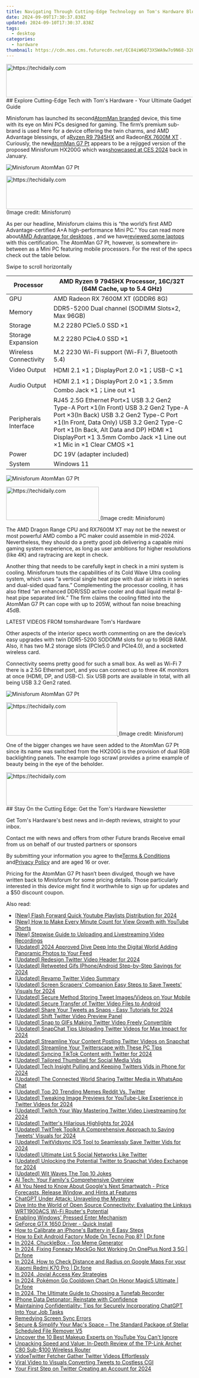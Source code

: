 ```yaml
---
title: Navigating Through Cutting-Edge Technology on Tom's Hardware Blog
date: 2024-09-09T17:30:37.838Z
updated: 2024-09-10T17:30:37.838Z
tags:
  - desktop
categories:
  - hardware
thumbnail: https://cdn.mos.cms.futurecdn.net/EC84iW6Q73XSWA9w7o9N68-320-80.jpg
---
```


<!-- affiliate ads begin -->
<a href="https://wigfever.sjv.io/c/5597632/2014849/22899" target="_top" id="2014849">
  <img src="//a.impactradius-go.com/display-ad/22899-2014849" border="0" alt="https://techidaily.com" width="728" height="90"/>
</a>
<img height="0" width="0" src="https://wigfever.sjv.io/i/5597632/2014849/22899" style="position:absolute;visibility:hidden;" border="0" />
<!-- affiliate ads end -->
## Explore Cutting-Edge Tech with Tom's Hardware - Your Ultimate Gadget Guide

Minisforum has launched its second[AtomMan branded](https://www.tomshardware.com/desktops/mini-pcs/minisforum-atomman-x7-ti-touchscreen-mini-pc-comes-packing-an-intel-core-ultra-9-185h) device, this time with its eye on Mini PCs designed for gaming. The firm’s premium sub-brand is used here for a device offering the twin charms, and AMD Advantage blessings, of a[Ryzen R9 7945HX](https://www.tomshardware.com/news/ryzen-9-7945hx-beats-core-i9-13950hx) and Radeon[RX 7600M XT](https://www.tomshardware.com/news/amd-launches-rx-7600m-gpus-mobile-rdna-3-with-rtx-3060-performance) . Curiously, the new[AtomMan G7 Pt](https://www.minisforum.com/page/g7pt/index.html?lang=en) appears to be a rejigged version of the proposed Minisforum HX200G which was[showcased at CES 2024](https://www.tomshardware.com/desktops/mini-pcs/minisforum-first-intel-core-ultra-mini-pc-amd-rx-7600M-xt-mini-pc) back in January.

![Minisforum AtomMan G7 Pt](https://cdn.mos.cms.futurecdn.net/PyZgZxKUB9Acg9JX58bM36-320-80.jpg)

<!-- affiliate ads begin -->
<a href="https://ephamedtechinc.pxf.io/c/5597632/2137228/26400" target="_top" id="2137228">
  <img src="//a.impactradius-go.com/display-ad/26400-2137228" border="0" alt="https://techidaily.com" width="728" height="90"/>
</a>
<img height="0" width="0" src="https://ephamedtechinc.pxf.io/i/5597632/2137228/26400" style="position:absolute;visibility:hidden;" border="0" />
<!-- affiliate ads end -->
 (Image credit: Minisforum)

 As per our headline, Minisforum claims this is “the world’s first AMD Advantage-certified A+A high-performance Mini PC.” You can read more about[AMD Advantage for desktops](https://www.tomshardware.com/news/amds-advantage-comes-to-desktops-with-new-perf-boosting-features) , and we have[reviewed some laptops](https://www.tomshardware.com/reviews/asus-rog-strix-g15-advantage-edition-rx-6800m) with this certification. The AtomMan G7 Pt, however, is somewhere in-between as a Mini PC featuring mobile processors. For the rest of the specs check out the table below.

 Swipe to scroll horizontally

| Processor             | AMD Ryzen 9 7945HX Processor, 16C/32T (64M Cache, up to 5.4 GHz)                                                                                                                                                                                                                           |
| --------------------- | ------------------------------------------------------------------------------------------------------------------------------------------------------------------------------------------------------------------------------------------------------------------------------------------ |
| GPU                   | AMD Radeon RX 7600M XT (GDDR6 8G)                                                                                                                                                                                                                                                          |
| Memory                | DDR5-5200 Dual channel (SODIMM Slots×2, Max 96GB)                                                                                                                                                                                                                                          |
| Storage               | M.2 2280 PCIe5.0 SSD ×1                                                                                                                                                                                                                                                                    |
| Storage Expansion     | M.2 2280 PCIe4.0 SSD ×1                                                                                                                                                                                                                                                                    |
| Wireless Connectivity | M.2 2230 Wi-Fi support (Wi-Fi 7, Bluetooth 5.4)                                                                                                                                                                                                                                            |
| Video Output          | HDMI 2.1 ×1；DisplayPort 2.0 ×1；USB-C ×1                                                                                                                                                                                                                                                    |
| Audio Output          | HDMI 2.1 ×1；DisplayPort 2.0 ×1；3.5mm Combo Jack ×1；Line out ×1                                                                                                                                                                                                                             |
| Peripherals Interface | RJ45 2.5G Ethernet Port×1 USB 3.2 Gen2 Type-A Port ×1(In Front) USB 3.2 Gen2 Type-A Port ×3(In Back) USB 3.2 Gen2 Type-C Port ×1(In Front, Data Only) USB 3.2 Gen2 Type-C Port ×1(In Back, Alt Data and DP) HDMI ×1 DisplayPort ×1 3.5mm Combo Jack ×1 Line out ×1 Mic in ×1 Clear CMOS ×1 |
| Power                 | DC 19V (adapter included)                                                                                                                                                                                                                                                                  |
| System                | Windows 11                                                                                                                                                                                                                                                                                 |

![Minisforum AtomMan G7 Pt](https://cdn.mos.cms.futurecdn.net/BCXcTW8u5XFwpHJ2k5ueD6-320-80.jpg)

<!-- affiliate ads begin -->
<a href="https://25home.pxf.io/c/5597632/2123472/16836" target="_top" id="2123472">
  <img src="//a.impactradius-go.com/display-ad/16836-2123472" border="0" alt="https://techidaily.com" width="250" height="90"/>
</a>
<img height="0" width="0" src="https://25home.pxf.io/i/5597632/2123472/16836" style="position:absolute;visibility:hidden;" border="0" />
<!-- affiliate ads end -->
 (Image credit: Minisforum)

 The AMD Dragon Range CPU and RX7600M XT may not be the newest or most powerful AMD combo a PC maker could assemble in mid-2024\. Nevertheless, they should do a pretty good job delivering a capable mini gaming system experience, as long as user ambitions for higher resolutions (like 4K) and raytracing are kept in check.

 Another thing that needs to be carefully kept in check in a mini system is cooling. Minisforum touts the capabilities of its Cold Wave Ultra cooling system, which uses “a vertical single heat pipe with dual air inlets in series and dual-sided quad fans.” Complementing the processor cooling, it has also fitted “an enhanced DDR/SSD active cooler and dual liquid metal 8-heat pipe separated link.” The firm claims the cooling fitted into the AtomMan G7 Pt can cope with up to 205W, without fan noise breaching 45dB.

 LATEST VIDEOS FROM tomshardware Tom's Hardware

 Other aspects of the interior specs worth commenting on are the device’s easy upgrades with twin DDR5-5200 SODOMM slots for up to 96GB RAM. Also, it has two M.2 storage slots (PCIe5.0 and PCIe4.0), and a socketed wireless card.

 Connectivity seems pretty good for such a small box. As well as Wi-Fi 7 there is a 2.5G Ethernet port, and you can connect up to three 4K monitors at once (HDMI, DP, and USB-C). Six USB ports are available in total, with all being USB 3.2 Gen2 rated.

![Minisforum AtomMan G7 Pt](https://cdn.mos.cms.futurecdn.net/5vH5yUKbtEt5tHuJMtPYk5-320-80.jpg)

<!-- affiliate ads begin -->
<a href="https://appsumo.8odi.net/c/5597632/2137393/7443" target="_top" id="2137393">
  <img src="//a.impactradius-go.com/display-ad/7443-2137393" border="0" alt="https://techidaily.com" width="300" height="90"/>
</a>
<img height="0" width="0" src="https://appsumo.8odi.net/i/5597632/2137393/7443" style="position:absolute;visibility:hidden;" border="0" />
<!-- affiliate ads end -->
 (Image credit: Minisforum)

 One of the bigger changes we have seen added to the AtomMan G7 Pt since its name was switched from the HX200G is the provision of dual RGB backlighting panels. The example logo scrawl provides a prime example of beauty being in the eye of the beholder.

<!-- affiliate ads begin -->
<a href="https://appsumo.8odi.net/c/5597632/2130891/7443" target="_top" id="2130891">
  <img src="//a.impactradius-go.com/display-ad/7443-2130891" border="0" alt="https://techidaily.com" width="728" height="90"/>
</a>
<img height="0" width="0" src="https://appsumo.8odi.net/i/5597632/2130891/7443" style="position:absolute;visibility:hidden;" border="0" />
<!-- affiliate ads end -->
## Stay On the Cutting Edge: Get the Tom's Hardware Newsletter

 Get Tom's Hardware's best news and in-depth reviews, straight to your inbox.

 Contact me with news and offers from other Future brands  Receive email from us on behalf of our trusted partners or sponsors

 By submitting your information you agree to the[Terms & Conditions](https://futureplc.com/terms-conditions/) and[Privacy Policy](https://futureplc.com/privacy-policy/) and are aged 16 or over.

 Pricing for the AtomMan G7 Pt hasn’t been divulged, though we have written back to Minisforum for some pricing details. Those particularly interested in this device might find it worthwhile to sign up for updates and a $50 discount coupon.


<ins class="adsbygoogle"
     style="display:block"
     data-ad-format="autorelaxed"
     data-ad-client="ca-pub-7571918770474297"
     data-ad-slot="1223367746"></ins>



<ins class="adsbygoogle"
     style="display:block"
     data-ad-client="ca-pub-7571918770474297"
     data-ad-slot="8358498916"
     data-ad-format="auto"
     data-full-width-responsive="true"></ins>

<span class="atpl-alsoreadstyle">Also read:</span>
<div><ul>
<li><a href="https://youtube-sure.techidaily.com/lash-forward-quick-youtube-playlists-distribution-for-2024/"><u>[New] Flash Forward  Quick Youtube Playlists Distribution for 2024</u></a></li>
<li><a href="https://youtube-help.techidaily.com/new-how-to-make-every-minute-count-for-view-growth-with-youtube-shorts/"><u>[New] How to Make Every Minute Count for View Growth with YouTube Shorts</u></a></li>
<li><a href="https://facebook-clips.techidaily.com/new-stepwise-guide-to-uploading-and-livestreaming-video-recordings/"><u>[New] Stepwise Guide to Uploading and Livestreaming Video Recordings</u></a></li>
<li><a href="https://facebook-video-recording.techidaily.com/updated-2024-approved-dive-deep-into-the-digital-world-adding-panoramic-photos-to-your-feed/"><u>[Updated] 2024 Approved  Dive Deep Into the Digital World  Adding Panoramic Photos to Your Feed</u></a></li>
<li><a href="https://twitter-videos.techidaily.com/updated-redesign-twitter-video-header-for-2024/"><u>[Updated] Redesign Twitter Video Header for 2024</u></a></li>
<li><a href="https://twitter-videos.techidaily.com/updated-retweeted-gifs-iphoneandroid-step-by-step-savings-for-2024/"><u>[Updated] Retweeted Gifs  IPhone/Android Step-by-Step Savings for 2024</u></a></li>
<li><a href="https://twitter-videos.techidaily.com/updated-revamp-twitter-video-summary/"><u>[Updated] Revamp Twitter Video Summary</u></a></li>
<li><a href="https://twitter-videos.techidaily.com/updated-screen-scrapers-companion-easy-steps-to-save-tweets-visuals-for-2024/"><u>[Updated] Screen Scrapers' Companion  Easy Steps to Save Tweets' Visuals for 2024</u></a></li>
<li><a href="https://twitter-videos.techidaily.com/updated-secure-method-storing-tweet-imagesvideos-on-your-mobile/"><u>[Updated] Secure Method  Storing Tweet Images/Videos on Your Mobile</u></a></li>
<li><a href="https://twitter-videos.techidaily.com/updated-secure-transfer-of-twitter-video-files-to-android/"><u>[Updated] Secure Transfer of Twitter Video Files to Android</u></a></li>
<li><a href="https://twitter-videos.techidaily.com/updated-share-your-tweets-as-snaps-easy-tutorials-for-2024/"><u>[Updated] Share Your Tweets as Snaps - Easy Tutorials for 2024</u></a></li>
<li><a href="https://twitter-videos.techidaily.com/updated-shift-twitter-video-preview-panel/"><u>[Updated] Shift Twitter Video Preview Panel</u></a></li>
<li><a href="https://twitter-videos.techidaily.com/updated-snap-to-gifs-making-twitter-video-freely-convertible/"><u>[Updated] Snap to GIFs  Making Twitter Video Freely Convertible</u></a></li>
<li><a href="https://twitter-videos.techidaily.com/updated-snapchat-tips-uploading-twitter-videos-for-max-impact-for-2024/"><u>[Updated] SnapChat Tips  Uploading Twitter Videos for Max Impact for 2024</u></a></li>
<li><a href="https://twitter-videos.techidaily.com/updated-streamline-your-content-posting-twitter-videos-on-snapchat/"><u>[Updated] Streamline Your Content  Posting Twitter Videos on Snapchat</u></a></li>
<li><a href="https://twitter-videos.techidaily.com/updated-streamline-your-twitterscape-with-these-pc-tips/"><u>[Updated] Streamline Your Twitterscape with These PC Tips</u></a></li>
<li><a href="https://twitter-videos.techidaily.com/updated-syncing-tiktok-content-with-twitter-for-2024/"><u>[Updated] Syncing TikTok Content with Twitter for 2024</u></a></li>
<li><a href="https://twitter-videos.techidaily.com/updated-tailored-thumbnail-for-social-media-vids/"><u>[Updated] Tailored Thumbnail for Social Media Vids</u></a></li>
<li><a href="https://twitter-videos.techidaily.com/updated-tech-insight-pulling-and-keeping-twitters-vids-in-phone-for-2024/"><u>[Updated] Tech Insight  Pulling and Keeping Twitters Vids in Phone for 2024</u></a></li>
<li><a href="https://twitter-videos.techidaily.com/updated-the-connected-world-sharing-twitter-media-in-whatsapp-chat/"><u>[Updated] The Connected World  Sharing Twitter Media in WhatsApp Chat</u></a></li>
<li><a href="https://twitter-videos.techidaily.com/updated-top-20-trending-memes-reddit-vs-twitter/"><u>[Updated] Top 20 Trending Memes  Reddit Vs. Twitter</u></a></li>
<li><a href="https://twitter-videos.techidaily.com/updated-tweaking-image-previews-for-youtube-like-experience-in-twitter-videos-for-2024/"><u>[Updated] Tweaking Image Previews for YouTube-Like Experience in Twitter Videos for 2024</u></a></li>
<li><a href="https://twitter-videos.techidaily.com/updated-twitch-your-way-mastering-twitter-video-livestreaming-for-2024/"><u>[Updated] Twitch Your Way  Mastering Twitter Video Livestreaming for 2024</u></a></li>
<li><a href="https://twitter-videos.techidaily.com/updated-twitters-hilarious-highlights-for-2024/"><u>[Updated] Twitter's Hilarious Highlights for 2024</u></a></li>
<li><a href="https://twitter-videos.techidaily.com/updated-twittrek-toolkit-a-comprehensive-approach-to-saving-tweets-visuals-for-2024/"><u>[Updated] TwitTrek Toolkit  A Comprehensive Approach to Saving Tweets' Visuals for 2024</u></a></li>
<li><a href="https://twitter-videos.techidaily.com/updated-twitvidsync-ios-tool-to-seamlessly-save-twitter-vids-for-2024/"><u>[Updated] TwitVidsync  IOS Tool to Seamlessly Save Twitter Vids for 2024</u></a></li>
<li><a href="https://twitter-videos.techidaily.com/updated-ultimate-list-5-social-networks-like-twitter/"><u>[Updated] Ultimate List  5 Social Networks Like Twitter</u></a></li>
<li><a href="https://twitter-videos.techidaily.com/updated-unlocking-the-potential-twitter-to-snapchat-video-exchange-for-2024/"><u>[Updated] Unlocking the Potential  Twitter to Snapchat Video Exchange for 2024</u></a></li>
<li><a href="https://twitter-videos.techidaily.com/updated-wit-waves-the-top-10-jokes/"><u>[Updated] Wit Waves  The Top 10 Jokes</u></a></li>
<li><a href="https://twitter-videos.techidaily.com/ai-tech-your-familys-comprehensive-overview/"><u>AI Tech: Your Family's Comprehensive Overview</u></a></li>
<li><a href="https://technical-tips.techidaily.com/all-you-need-to-know-about-googles-next-smartwatch-price-forecasts-release-window-and-hints-at-features/"><u>All You Need to Know About Google's Next Smartwatch - Price Forecasts, Release Window, and Hints at Features</u></a></li>
<li><a href="https://tech-haven.techidaily.com/chatgpt-under-attack-unraveling-the-mystery/"><u>ChatGPT Under Attack: Unraveling the Mystery</u></a></li>
<li><a href="https://twitter-videos.techidaily.com/dive-into-the-world-of-open-source-connectivity-evaluating-the-linksys-wrt1900acs-wi-fi-routers-potential/"><u>Dive Into the World of Open Source Connectivity: Evaluating the Linksys WRT1900ACS Wi-Fi Router's Potential</u></a></li>
<li><a href="https://twitter-videos.techidaily.com/enabling-windows-pressed-enter-mechanism/"><u>Enabling Windows' Pressed Enter Mechanism</u></a></li>
<li><a href="https://driver-install.techidaily.com/geforce-gtx-1650-driver-quick-install/"><u>GeForce GTX 1650 Driver - Quick Install</u></a></li>
<li><a href="https://twitter-videos.techidaily.com/how-to-calibrate-an-iphones-battery-in-6-easy-steps/"><u>How to Calibrate an iPhone's Battery in 6 Easy Steps</u></a></li>
<li><a href="https://change-location.techidaily.com/how-to-exit-android-factory-mode-on-tecno-pop-8-drfone-by-drfone-fix-android-problems-fix-android-problems/"><u>How to Exit Android Factory Mode On Tecno Pop 8? | Dr.fone</u></a></li>
<li><a href="https://extra-resources.techidaily.com/in-2024-chucklebox-top-meme-generator/"><u>In 2024, ChuckleBox - Top Meme Generator</u></a></li>
<li><a href="https://review-topics.techidaily.com/in-2024-fixing-foneazy-mockgo-not-working-on-oneplus-nord-3-5g-drfone-by-drfone-virtual-android/"><u>In 2024, Fixing Foneazy MockGo Not Working On OnePlus Nord 3 5G | Dr.fone</u></a></li>
<li><a href="https://android-location-track.techidaily.com/in-2024-how-to-check-distance-and-radius-on-google-maps-for-your-xiaomi-redmi-k70-pro-drfone-by-drfone-virtual-android/"><u>In 2024, How to Check Distance and Radius on Google Maps For your Xiaomi Redmi K70 Pro | Dr.fone</u></a></li>
<li><a href="https://extra-support.techidaily.com/in-2024-jovial-access-key-strategies/"><u>In 2024, Jovial Access Key Strategies</u></a></li>
<li><a href="https://pokemon-go-android.techidaily.com/in-2024-pokemon-go-cooldown-chart-on-honor-magic5-ultimate-drfone-by-drfone-virtual-android/"><u>In 2024, Pokémon Go Cooldown Chart On Honor Magic5 Ultimate | Dr.fone</u></a></li>
<li><a href="https://screen-mirroring-recording.techidaily.com/in-2024-the-ultimate-guide-to-choosing-a-tunefab-recorder/"><u>In 2024, The Ultimate Guide to Choosing a Tunefab Recorder</u></a></li>
<li><a href="https://twitter-videos.techidaily.com/iphone-data-detonator-reinstate-with-confidence/"><u>IPhone Data Detonator: Reinstate with Confidence</u></a></li>
<li><a href="https://twitter-videos.techidaily.com/maintaining-confidentiality-tips-for-securely-incorporating-chatgpt-into-your-job-tasks/"><u>Maintaining Confidentiality: Tips for Securely Incorporating ChatGPT Into Your Job Tasks</u></a></li>
<li><a href="https://twitter-videos.techidaily.com/remedying-screen-sync-errors/"><u>Remedying Screen Sync Errors</u></a></li>
<li><a href="https://twitter-videos.techidaily.com/secure-and-simplify-your-macs-space-the-standard-package-of-stellar-scheduled-file-remover-v5/"><u>Secure & Simplify Your Mac's Space – The Standard Package of Stellar Scheduled File Remover V5</u></a></li>
<li><a href="https://youtube-data.techidaily.com/er-the-10-best-makeup-experts-on-youtube-you-cant-ignore/"><u>Uncover the 10 Best Makeup Experts on YouTube You Can't Ignore</u></a></li>
<li><a href="https://twitter-videos.techidaily.com/unpacking-speed-and-value-in-depth-review-of-the-tp-link-archer-c80-sub-100-wireless-router/"><u>Unpacking Speed and Value: In-Depth Review of the TP-Link Archer C80 Sub-$100 Wireless Router</u></a></li>
<li><a href="https://twitter-videos.techidaily.com/vidoetwitter-fetcher-gather-twitter-videos-effortlessly/"><u>VidoeTwitter Fetcher  Gather Twitter Videos Effortlessly</u></a></li>
<li><a href="https://twitter-videos.techidaily.com/viral-video-to-visuals-converting-tweets-to-costless-cgi/"><u>Viral Video to Visuals  Converting Tweets to Costless CGI</u></a></li>
<li><a href="https://twitter-videos.techidaily.com/your-first-step-on-twitter-creating-an-account-for-2024/"><u>Your First Step on Twitter  Creating an Account for 2024</u></a></li>
</ul></div>
